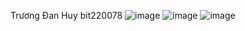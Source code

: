 Trương Đan Huy
bit220078
![image](https://github.com/user-attachments/assets/d40fc4f7-20b4-409f-ad26-15a536935e2f)
![image](https://github.com/user-attachments/assets/6992675b-a1aa-42d3-b372-0f14c9e81812)
![image](https://github.com/user-attachments/assets/a99b5c6b-970a-44b4-8638-17e50208e1a3)
